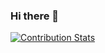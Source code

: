 ### Hi there 👋
[![Contribution Stats](https://github-contribution-stats.vercel.app/api/?username=TianyouLi)](https://github.com/LordDashMe/github-contribution-stats/)

<!--
**TianyouLi/TianyouLi** is a ✨ _special_ ✨ repository because its `README.md` (this file) appears on your GitHub profile.

Here are some ideas to get you started:

- 🔭 I’m currently working on ...
- 🌱 I’m currently learning ...
- 👯 I’m looking to collaborate on ...
- 🤔 I’m looking for help with ...
- 💬 Ask me about ...
- 📫 How to reach me: ...
- 😄 Pronouns: ...
- ⚡ Fun fact: ...
-->

